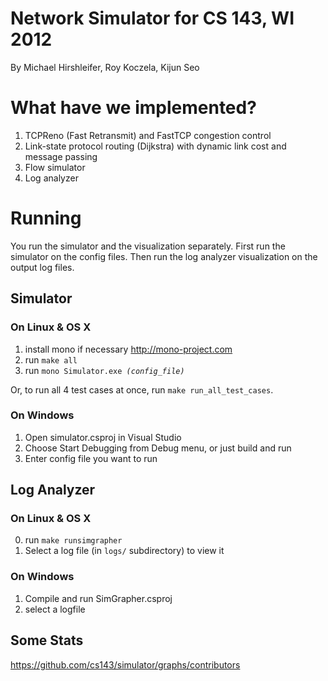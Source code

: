 Network Simulator for CS 143, WI 2012
=====================================
By Michael Hirshleifer, Roy Koczela, Kijun Seo

# What have we implemented?

1. TCPReno (Fast Retransmit) and FastTCP congestion control 
2. Link-state protocol routing (Dijkstra) with dynamic link cost and message passing
3. Flow simulator
4. Log analyzer

# Running
You run the simulator and the visualization separately. First run the simulator on the config files. Then run the log analyzer visualization on the output log files.

## Simulator

### On Linux & OS X

  1. install mono if necessary <http://mono-project.com>
  2. run `make all`
  3. run <code>mono Simulator.exe <var>(config_file)</var></code>

Or, to run all 4 test cases at once, run `make run_all_test_cases`.

### On Windows

  1. Open simulator.csproj in Visual Studio
  2. Choose Start Debugging from Debug menu, or just build and run
  3. Enter config file you want to run

## Log Analyzer

### On Linux & OS X

  0. run `make runsimgrapher`
  0. Select a log file (in `logs/` subdirectory) to view it

### On Windows

  1. Compile and run SimGrapher.csproj
  2. select a logfile

Some Stats
----------
https://github.com/cs143/simulator/graphs/contributors
